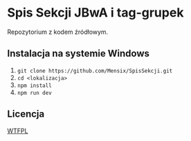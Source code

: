 # Spis Sekcji JBwA i tag-grupek

Repozytorium z kodem źródłowym.

## Instalacja na systemie Windows

1. `git clone https://github.com/Mensix/SpisSekcji.git`
2. `cd <lokalizacja>`
3. `npm install`
4. `npm run dev`

## Licencja

[WTFPL](https://choosealicense.com/licenses/wtfpl/)
